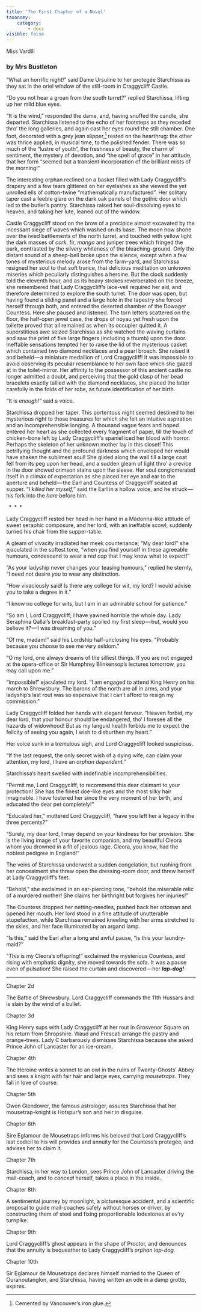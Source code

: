 ```yaml
---
title: 'The First Chapter of a Novel'
taxonomy:
    category:
        - docs
visible: false
---
```

<div class="author">Miss Vardill</div>

### by Mrs Bustleton  


“What an horrific night!” said Dame Ursuline to her protegée Starchissa as they sat in the oriel window of the still-room in Craggycliff Castle.  

“Do you not hear a groan from the south turret?” replied Starchissa, lifting up her mild blue eyes.

“It is the wind,” responded the dame, and, having snuffed the candle, she departed. Starchissa listened to the echo of her footsteps as they receded thro’ the long galleries, and again cast her eyes round the still chamber. One foot, decorated with a grey jean slipper,[^1] rested on the hearthrug: the other was thrice applied, in musical time, to the polished fender. There was so much of the “lustre of youth”, the freshness of beauty, the charm of sentiment, the mystery of devotion, and “the spell of grace” in her attitude, that her form “seemed but a transient incorporation of the brilliant mists of the morning!”

The interesting orphan reclined on a basket filled with Lady Craggycliff’s drapery and a few tears glittered on her eyelashes as she viewed the yet unrolled ells of cotton-twine “mathematically manufactured”. Her solitary taper cast a feeble glare on the dark oak panels of the gothic door which led to the butler’s pantry. Starchissa raised her soul-dissolving eyes to heaven, and taking her lute, leaned out of the window. 

Castle Craggycliff stood on the brow of a precipice almost excavated by the incessant siege of waves which washed on its base. The moon now shone over the ivied battlements of the north turret, and touched with yellow light the dark masses of *cork*, fir, *mango* and juniper trees which fringed the park, contrasted by the silvery whiteness of the bleaching-ground. Only the distant sound of a sheep-bell broke upon the silence, except when a few tones of mysterious melody arose from the farm-yard, and Starchissa resigned her soul to that soft trance, that delicious meditation on unknown miseries which peculiarly distinguishes a heroine. But the clock suddenly told the eleventh hour, and as its heavy strokes reverberated on the breeze, she remembered that Lady Craggycliff’s lace-veil required her aid, and therefore determined to explore the south turret. The *door* was open, but having found a sliding panel and a large hole in the tapestry she forced herself through both, and entered the deserted chamber of the Dowager Countess. Here she paused and listened. The torn letters scattered on the floor, the half-open jewel case, the drops of noyau yet fresh upon the toilette proved that all remained as when its occupier quitted it. A superstitious awe seized Starchissa as she watched the waving curtains and saw the print of five large fingers (including a thumb) upon the door. Ineffable sensations tempted her to raise the lid of the mysterious casket which contained two diamond necklaces and a pearl broach. She raised it and beheld — a miniature medallion of Lord Craggycliff! It was impossible to avoid observing its peculiar resemblance to her own face which she gazed at in the toilet-mirror. Her affinity to the possessor of this ancient castle no longer admitted a doubt, and perceiving that the gold clasp of her bead bracelets exactly tallied with the diamond necklaces, she placed the latter carefully in the folds of her robe, as future identification of her birth.  

“It is *enough!”* said a voice.  

Starchissa dropped her taper. This portentous night seemed destined to her mysterious right to those treasures for which she felt an intuitive aspiration and an incomprehensible longing. A thousand vague fears and hoped entered her heart as she collected every fragment of paper, till the touch of chicken-bone left by Lady Craggycliff’s spaniel iced her blood with horror. Perhaps the skeleton of her unknown mother lay in this closet! This petrifying thought and the profound darkness which enveloped her would have shaken the sublimest soul! She glided along the wall till a large coat fell from its peg upon her head, and a sudden gleam of light thro’ a crevice in the door showed crimson stains upon the sleeve. Her soul conglomerated itself in a climax of expectation as she placed her eye and ear to the aperture and beheld — the Earl and Countess of Craggycliff seated at supper. “I *killed her myself,”* said the Earl in a hollow voice, and he struck — his fork into the *hare* before him.  

&ensp;&#42;&ensp;&#42;&ensp;&#42;  

Lady Craggycliff rested her head in her hand in a Madonna-like attitude of sweet seraphic composure, and her lord, with an ineffable scowl, suddenly turned his chair from the supper-table.  

A gleam of vivacity irradiated her meek countenance; “My dear lord!” she ejaculated in the softest tone, “when you find yourself in these agreeable humours, condescend to wear a *red cap* that I may know what to expect!”  

“As your ladyship never changes your teasing humours,” replied he sternly, “I need not desire *you* to wear any distinction.  

“How vivaciously said! Is there any college for wit, my lord? I would advise you to take a degree in it.”  

“I know no college for wits, but I am in an admirable school for patience.”  

“So am I, Lord Craggycliff; I have yawned horrible the whole day. Lady Seraphina Qallal’s breakfast-party spoiled my first sleep — but, would you believe it? — I was dreaming of you.”

“Of me, madam!” said his Lordship half-unclosing his eyes. “Probably because you choose to see me very seldom.”  

“O my lord, one always dreams of the silliest things. If you are not engaged at the opera-office or Sir Humphrey Blinkensop’s lectures tomorrow, you may call upon me.”  

“Impossible!” ejaculated my lord. “I am engaged to attend King Henry on his march to Shrewsbury. The barons of the north are all in arms, and your ladyship’s last rout was so expensive that I can’t afford to resign my commission.”  

Lady Craggycliff folded her hands with elegant fervour. “Heaven forbid, my dear lord, that your honour should be endangered, tho’ I foresee all the hazards of widowhood! But as my languid health forbids me to expect the felicity of seeing you again, I wish to disburthen my heart.”  

Her voice sunk in a tremulous sigh, and Lord Craggycliff looked suspicious.  

“If the last request, the only secret wish of a dying wife, can claim your attention, my lord, I have an *orphan dependent.”*  

Starchissa’s heart swelled with indefinable incomprehensibilities.  

“Permit me, Lord Craggycliff, to recommend this dear claimant to your protection! She has the finest doe-like eyes and the most silky hair imaginable. I have fostered her since the very moment of her birth, and educated the dear pet completely!”  

“Educated her,” muttered Lord Craggycliff, “have you left her a legacy in the three percents?”  

“Surely, my dear lord, I may depend on your kindness for her provision. She is the living image of your favorite companion, and my beautiful Cleora whom you drowned in a fit of jealous rage. Cleora, you know, had the noblest pedigree in England!”  

The veins of Starchissa underwent a sudden congelation, but rushing from her concealment she threw open the dressing-room door, and threw herself at Lady Craggycliff’s feet.  

“Behold,” she exclaimed in an ear-piercing tone, “behold the miserable relic of a murdered mother! She claims her birthright but forgives her injuries!”  

The Countess dropped her netting-needles, pushed back her ottoman and opened her mouth. Her lord stood in a fine attitude of unutterable stupefaction, while Starchissa remained kneeling with her arms stretched to the skies, and her face illuminated by an argand lamp. 

“Is this,” said the Earl after a long and awful pause, “is this your laundry-maid?”  

“*This* is my Cleora’s offspring!” exclaimed the mysterious Countess, and rising with emphatic dignity, she moved towards the sofa. It was a pause even of pulsation! She raised the curtain and discovered — her ***lap-dog!***

---

Chapter 2d

The Battle of Shrewsbury. Lord Craggycliff commands the 11th Hussars and is slain by the wind of a bullet.  

Chapter 3d  

King Henry sups with Lady Craggycliff at her rout in Grosvenor Square on his return from Shropshire. Waud and Frescati arrange the pastry and orange-trees. Lady C barbarously dismisses Starchissa because she asked Prince John of Lancaster for an ice-cream.

Chapter 4th

The Heroine writes a sonnet to an owl in the ruins of Twenty-Ghosts’ Abbey and sees a knight with fair hair and large eyes, carrying *mousetraps*. They fall in love of course.

Chapter 5th

Owen Glendower, the famous astrologer, assures Starchissa that her mousetrap-knight is Hotspur’s son and heir in disguise.  

Chapter 6th

Sire Eglamour de Mousetraps informs his beloved that Lord Craggycliff’s last codicil to his will provides and annuity for the Countess’s protegée, and advises her to claim it.  

Chapter 7th

Starchissa, in her way to London, sees Prince John of Lancaster driving the mail-coach, and to *conceal* herself, takes a place in the inside.

Chapter 8th

A sentimental journey by moonlight, a picturesque accident, and a scientific proposal to guide mail-coaches safely without horses or driver, by constructing them of steel and fixing proportionable lodestones at ev’ry turnpike.  

Chapter 9th

Lord Craggycliff’s ghost appears in the shape of Proctor, and denounces that the annuity is bequeather to Lady Craggycliff’s *orphan lap-dog.*  

Chapter 10th

Sir Eglamour de Mousetraps declares himself married to the Queen of Ouranoutanglon, and Starchissa, having written an ode in a damp grotto, expires.


[^1]: Cemented by Vancouver’s iron glue.